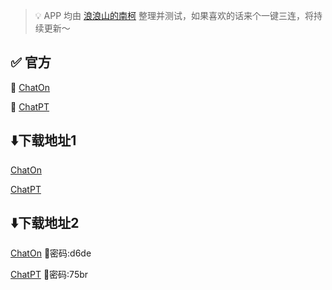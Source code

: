 > 💡 APP 均由 [浪浪山的南柯](https://space.bilibili.com/2083768762) 整理并测试，如果喜欢的话来个一键三连，将持续更新～

## ✅ 官方

🧗 [ChatOn](https://play.google.com/store/apps/details?id=ai.chat.gpt.bot&hl=zh_CN)

🧗 [ChatPT](https://play.google.com/store/apps/details?id=com.openchat.gpt3ai&hl=zh_CN)

## ⬇️下载地址1

[ChatOn](https://github.com/LangLangShanDeNanKe/mobile_chatgpt/releases/download/chatgpt/ChatOn_1.6.112.apk)

[ChatPT](https://github.com/LangLangShanDeNanKe/mobile_chatgpt/releases/download/chatgpt/ChatPT_2.1.2.apk)

## ⬇️下载地址2

[ChatOn](https://wwmd.lanzoum.com/iB2Rf0r2l94j) 🔐密码:d6de

[ChatPT](https://wwmd.lanzoum.com/ihrLj0r2l7ha) 🔐密码:75br
